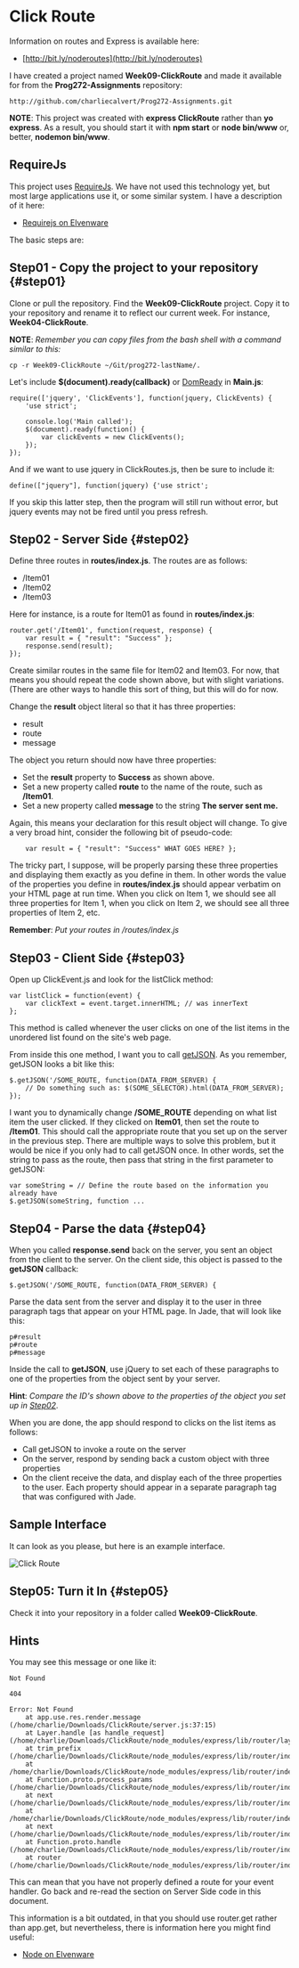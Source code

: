 # Click Route

Information on routes and Express is available here:

- [http://bit.ly/noderoutes](http://bit.ly/noderoutes)

I have created a project named **Week09-ClickRoute** and made it available for from the **Prog272-Assignments** repository:

    http://github.com/charliecalvert/Prog272-Assignments.git

**NOTE**: This project was created with **express ClickRoute** rather than **yo express**. As a result, you should start it with **npm start** or **node bin/www** or, better, **nodemon bin/www**.


## RequireJs

This project uses [RequireJs](http://requirejs.org). We have not used this technology yet, but most large applications use it, or some similar system. I have a description of it here:

- [Requirejs on Elvenware][reqjs]

The basic steps are:



## Step01 - Copy the project to your repository {#step01}

Clone or pull the repository. Find the **Week09-ClickRoute** project. Copy it to your repository and rename it to reflect our current week. For instance, **Week04-ClickRoute**.

**NOTE**: *Remember you can copy files from the bash shell with a command similar to this:*

    cp -r Week09-ClickRoute ~/Git/prog272-lastName/.

Let's include **$(document).ready(callback)** or [DomReady][domReady] in **Main.js**:

```
require(['jquery', 'ClickEvents'], function(jquery, ClickEvents) {
    'use strict';

    console.log('Main called');
    $(document).ready(function() {
        var clickEvents = new ClickEvents();
    });
});
```

And if we want to use jquery in ClickRoutes.js, then be sure to include it:

```
define(["jquery"], function(jquery) {'use strict';
```

If you skip this latter step, then the program will still run without error, but jquery
events may not be fired until you press refresh.

[domReady]: http://requirejs.org/docs/api.html#pageload
[reqjs]: http://www.elvenware.com/charlie/development/web/JavaScript/Require.html

## Step02 - Server Side {#step02}

Define three routes in **routes/index.js**. The routes are as follows:

- /Item01
- /Item02
- /Item03

Here for instance, is a route for Item01 as found in **routes/index.js**:

    router.get('/Item01', function(request, response) {
        var result = { "result": "Success" };
        response.send(result);
    });

Create similar routes in the same file for Item02 and Item03. For now, that means you should repeat the code shown above, but with slight variations. (There are other ways to handle this sort of thing, but this will do for now.

Change the **result** object literal so that it has three properties:

- result
- route
- message

The object you return should now have three properties:

- Set the **result** property to **Success** as shown above.
- Set a new property called **route** to the name of the route, such as **/Item01**.
- Set a new property called **message** to the string **The server sent me.**

Again, this means your declaration for this result object will change. To give a very broad hint, consider the following bit of pseudo-code:

        var result = { "result": "Success" WHAT GOES HERE? };

The tricky part, I suppose, will be properly parsing these three properties and displaying them exactly as you define in them. In other words the value of the properties you define in **routes/index.js** should appear verbatim on your HTML page at run time. When you click on Item 1, we should see all three properties for Item 1, when you click on Item 2, we should see all three properties of Item 2, etc.

**Remember**: *Put your routes in /routes/index.js*

## Step03 - Client Side {#step03}

Open up ClickEvent.js and look for the listClick method:

    var listClick = function(event) {
        var clickText = event.target.innerHTML; // was innerText
    };

This method is called whenever the user clicks on one of the list items in the unordered list found on the site's web page.

From inside this one method, I want you to call [getJSON][getJson]. As you remember, getJSON looks a bit like this:

    $.getJSON('/SOME_ROUTE, function(DATA_FROM_SERVER) {
        // Do something such as: $(SOME_SELECTOR).html(DATA_FROM_SERVER);
    });

I want you to dynamically change **/SOME_ROUTE** depending on what list item the user clicked. If they clicked on **Item01**, then set the route to **/Item01**. This should call the appropriate route that you set up on the server in the previous step. There are multiple ways to solve this problem, but it would be nice if you only had to call getJSON once. In other words, set the string to pass as the route, then pass that string in the first parameter to getJSON:

    var someString = // Define the route based on the information you already have
    $.getJSON(someString, function ...

## Step04 - Parse the data {#step04}

When you called **response.send** back on the server, you sent an object from the client to the server. On the client side, this object is passed to the **getJSON** callback:

    $.getJSON('/SOME_ROUTE, function(DATA_FROM_SERVER) {

Parse the data sent from the server and display it to the user in three paragraph tags that appear on your HTML page. In Jade, that will look like this:

    p#result
    p#route
    p#message

Inside the call to **getJSON**, use jQuery to set each of these paragraphs to one of the properties from the object sent by your server.

**Hint**: *Compare the ID's shown above to the properties of the object you set up in [Step02](#step02)*.

When you are done, the app should respond to clicks on the list items as follows:

- Call getJSON to invoke a route on the server
- On the server, respond by sending back a custom object with three properties
- On the client receive the data, and display each of the three properties to the user. Each property should appear in a separate paragraph tag that was configured with Jade.

[getJson]: http://www.elvenware.com/charlie/development/web/JavaScript/JQueryBasic.html#getJSON

## Sample Interface

It can look as you please, but here is an example interface.

![Click Route](http://www.elvenware.com/charlie/books/CloudNotes/Images/ClickEvents05.png)

## Step05: Turn it In {#step05}

Check it into your repository in a folder called **Week09-ClickRoute**.

## Hints

You may see this message or one like it:

```
Not Found

404

Error: Not Found
    at app.use.res.render.message (/home/charlie/Downloads/ClickRoute/server.js:37:15)
    at Layer.handle [as handle_request] (/home/charlie/Downloads/ClickRoute/node_modules/express/lib/router/layer.js:82:5)
    at trim_prefix (/home/charlie/Downloads/ClickRoute/node_modules/express/lib/router/index.js:302:13)
    at /home/charlie/Downloads/ClickRoute/node_modules/express/lib/router/index.js:270:7
    at Function.proto.process_params (/home/charlie/Downloads/ClickRoute/node_modules/express/lib/router/index.js:321:12)
    at next (/home/charlie/Downloads/ClickRoute/node_modules/express/lib/router/index.js:261:10)
    at /home/charlie/Downloads/ClickRoute/node_modules/express/lib/router/index.js:603:15
    at next (/home/charlie/Downloads/ClickRoute/node_modules/express/lib/router/index.js:246:14)
    at Function.proto.handle (/home/charlie/Downloads/ClickRoute/node_modules/express/lib/router/index.js:166:3)
    at router (/home/charlie/Downloads/ClickRoute/node_modules/express/lib/router/index.js:35:12)
```    

This can mean that you have not properly defined a route for your event handler. Go back and re-read the section on Server Side code in this document.

This information is a bit outdated, in that you should use router.get rather than app.get, but nevertheless, there is information here you might find useful:

- [Node on Elvenware](http://www.elvenware.com/charlie/development/web/JavaScript/NodeJs.html#using-express)
